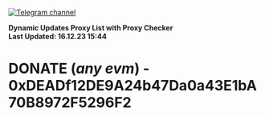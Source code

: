 [![Telegram channel](https://img.shields.io/endpoint?url=https://runkit.io/damiankrawczyk/telegram-badge/branches/master?url=https://t.me/n4z4v0d)](https://t.me/n4z4v0d) 

**Dynamic Updates Proxy List with Proxy Checker**  
**Last Updated: 16.12.23 15:44**

# DONATE (_any evm_) - 0xDEADf12DE9A24b47Da0a43E1bA70B8972F5296F2
